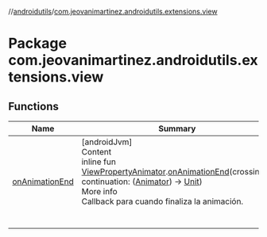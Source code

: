 //[androidutils](../index.md)/[com.jeovanimartinez.androidutils.extensions.view](index.md)



# Package com.jeovanimartinez.androidutils.extensions.view  


## Functions  
  
|  Name|  Summary| 
|---|---|
| <a name="com.jeovanimartinez.androidutils.extensions.view//onAnimationEnd/android.view.ViewPropertyAnimator#kotlin.Function1[android.animation.Animator,kotlin.Unit]/PointingToDeclaration/"></a>[onAnimationEnd](on-animation-end.md)| <a name="com.jeovanimartinez.androidutils.extensions.view//onAnimationEnd/android.view.ViewPropertyAnimator#kotlin.Function1[android.animation.Animator,kotlin.Unit]/PointingToDeclaration/"></a>[androidJvm]  <br>Content  <br>inline fun [ViewPropertyAnimator](https://developer.android.com/reference/kotlin/android/view/ViewPropertyAnimator.html).[onAnimationEnd](on-animation-end.md)(crossinline continuation: ([Animator](https://developer.android.com/reference/kotlin/android/animation/Animator.html)) -> [Unit](https://kotlinlang.org/api/latest/jvm/stdlib/kotlin/-unit/index.html))  <br>More info  <br>Callback para cuando finaliza la animación.  <br><br><br>

